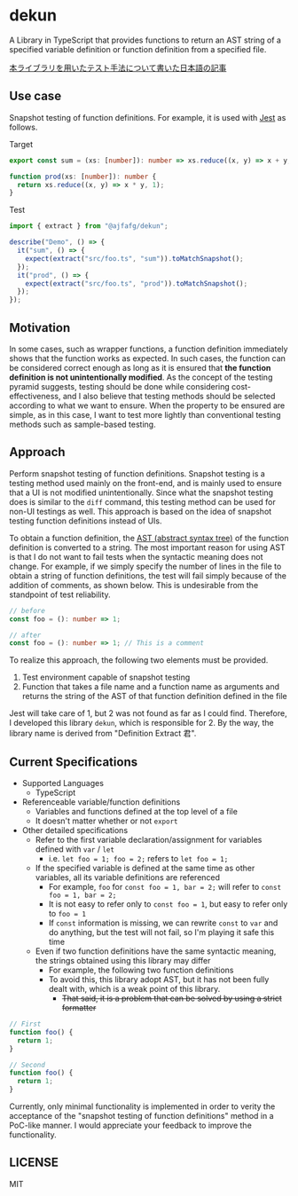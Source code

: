 # dekun

A Library in TypeScript that provides functions to return an AST string of a specified variable definition or function definition from a specified file.

[本ライブラリを用いたテスト手法について書いた日本語の記事](https://zenn.dev/arjef/articles/snapshot-testing-for-function)

## Use case

Snapshot testing of function definitions. For example, it is used with [Jest](https://jestjs.io/) as follows.

Target

```ts
export const sum = (xs: [number]): number => xs.reduce((x, y) => x + y, 0);

function prod(xs: [number]): number {
  return xs.reduce((x, y) => x * y, 1);
}
```

Test

```ts
import { extract } from "@ajfafg/dekun";

describe("Demo", () => {
  it("sum", () => {
    expect(extract("src/foo.ts", "sum")).toMatchSnapshot();
  });
  it("prod", () => {
    expect(extract("src/foo.ts", "prod")).toMatchSnapshot();
  });
});
```

## Motivation

In some cases, such as wrapper functions, a function definition immediately shows that the function works as expected. In such cases, the function can be considered correct enough as long as it is ensured that **the function definition is not unintentionally modified**. As the concept of the testing pyramid suggests, testing should be done while considering cost-effectiveness, and I also believe that testing methods should be selected according to what we want to ensure. When the property to be ensured are simple, as in this case, I want to test more lightly than conventional testing methods such as sample-based testing.

## Approach

Perform snapshot testing of function definitions. Snapshot testing is a testing method used mainly on the front-end, and is mainly used to ensure that a UI is not modified unintentionally. Since what the snapshot testing does is similar to the `diff` command, this testing method can be used for non-UI testings as well. This approach is based on the idea of snapshot testing function definitions instead of UIs.

To obtain a function definition, the [AST (abstract syntax tree)](https://en.wikipedia.org/wiki/Abstract_syntax_tree) of the function definition is converted to a string. The most important reason for using AST is that I do not want to fail tests when the syntactic meaning does not change. For example, if we simply specify the number of lines in the file to obtain a string of function definitions, the test will fail simply because of the addition of comments, as shown below. This is undesirable from the standpoint of test reliability.

```ts
// before
const foo = (): number => 1;

// after
const foo = (): number => 1; // This is a comment
```

To realize this approach, the following two elements must be provided.

1. Test environment capable of snapshot testing
2. Function that takes a file name and a function name as arguments and returns the string of the AST of that function definition defined in the file

Jest will take care of 1, but 2 was not found as far as I could find. Therefore, I developed this library `dekun`, which is responsible for 2. By the way, the library name is derived from "Definition Extract 君".

## Current Specifications

- Supported Languages
  - TypeScript
- Referenceable variable/function definitions
  - Variables and functions defined at the top level of a file
  - It doesn't matter whether or not `export`
- Other detailed specifications
  - Refer to the first variable declaration/assignment for variables defined with `var` / `let`
    - i.e. `let foo = 1; foo = 2;` refers to `let foo = 1;`
  - If the specified variable is defined at the same time as other variables, all its variable definitions are referenced
    - For example, `foo` for `const foo = 1, bar = 2;` will refer to `const foo = 1, bar = 2;`
    - It is not easy to refer only to `const foo = 1`, but easy to refer only to `foo = 1`
    - If `const` information is missing, we can rewrite `const` to `var` and do anything, but the test will not fail, so I'm playing it safe this time
  - Even if two function definitions have the same syntactic meaning, the strings obtained using this library may differ
    - For example, the following two function definitions
    - To avoid this, this library adopt AST, but it has not been fully dealt with, which is a weak point of this library.
      - ~~That said, it is a problem that can be solved by using a strict formatter~~

```ts
// First
function foo() {
  return 1;
}

// Second
function foo() {
  return 1;
}
```

Currently, only minimal functionality is implemented in order to verity the acceptance of the "snapshot testing of function definitions" method in a PoC-like manner. I would appreciate your feedback to improve the functionality.

## LICENSE

MIT
